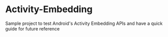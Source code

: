 # Activity-Embedding
Sample project to test Android's Activity Embedding APIs and have a quick guide for future reference 
